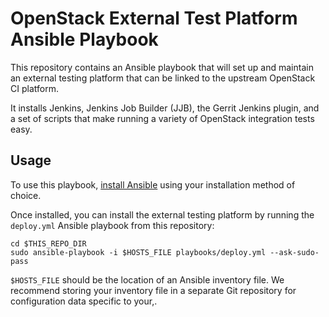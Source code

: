 # OpenStack External Test Platform Ansible Playbook

This repository contains an Ansible playbook that will set up
and maintain an external testing platform that can be linked
to the upstream OpenStack CI platform.

It installs Jenkins, Jenkins Job Builder (JJB), the Gerrit
Jenkins plugin, and a set of scripts that make running a variety
of OpenStack integration tests easy.

## Usage

To use this playbook, [install Ansible](http://docs.ansible.com/intro_installation.html)
using your installation method of choice.

Once installed, you can install the external testing platform by
running the `deploy.yml` Ansible playbook from this repository:

```
cd $THIS_REPO_DIR
sudo ansible-playbook -i $HOSTS_FILE playbooks/deploy.yml --ask-sudo-pass
```

`$HOSTS_FILE` should be the location of an Ansible inventory file. We
recommend storing your inventory file in a separate Git repository for
configuration data specific to your,.

